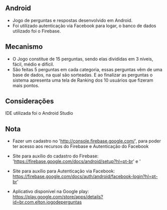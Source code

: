## Android
* Jogo de perguntas e respostas desenvolvido em Android.
* Foi utilizado autenticação via Facebook para logar, o banco de dados utilizado foi o Firebase.

## Mecanismo
* O Jogo constitue de 15 perguntas, sendo elas divididas em 3 níveis, fácil, médio e difícil.
* São feitas 5 perguntas em cada categoria, essas perguntas vêm de uma base de dados, na qual são sorteadas. E ao finalizar as perguntas o sistema apresenta uma tela de Ranking dos 10 usuários que fizeram mais pontos.

## Considerações
IDE utilizada foi o Android Studio
</br>

## Nota
* Fazer um cadastro no 'http://console.firebase.google.com/', para poder ter acesso aos recursos do Firebase e Autenticação do Facebook
* Site para auxílio do cadastro do Firebase: 'https://firebase.google.com/docs/android/setup?hl=pt-br' e '
* Site para auxílio para Autenticação via Facebook: https://firebase.google.com/docs/auth/android/facebook-login?hl=pt-br'

* Aplicativo disponível na Google play: https://play.google.com/store/apps/details?id=br.com.elton.jogodeperguntas
